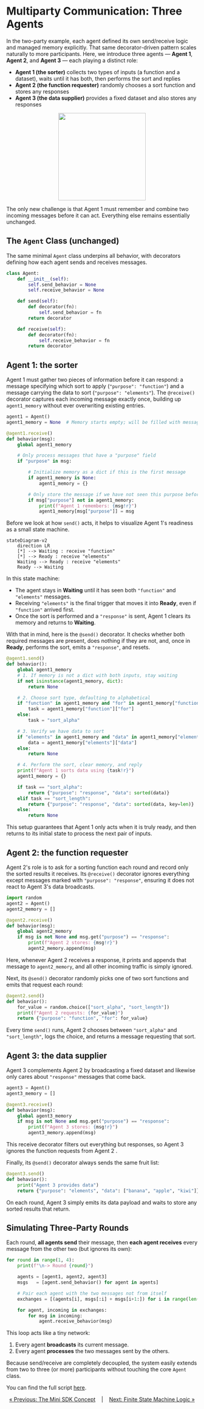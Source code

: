 # Multiparty Communication: Three Agents

In the two-party example, each agent defined its own send/receive logic and managed memory explicitly. That same decorator-driven pattern scales naturally to more participants. Here, we introduce three agents — **Agent 1**, **Agent 2**, and **Agent 3** — each playing a distinct role:

* **Agent 1 (the sorter)** collects two types of inputs (a function and a dataset), waits until it has both, then performs the sort and replies
* **Agent 2 (the function requester)** randomly chooses a sort function and stores any responses
* **Agent 3 (the data supplier)** provides a fixed dataset and also stores any responses

<p align="center">
<img width="230px" src="../../assets/img/mini_sdk_3agents_rounded.png" />
</p>

The only new challenge is that Agent 1 must remember and combine two incoming messages before it can act. Everything else remains essentially unchanged.

## The `Agent` Class (unchanged)

The same minimal `Agent` class underpins all behavior, with decorators defining how each agent sends and receives messages.

```python
class Agent:
    def __init__(self):
        self.send_behavior = None
        self.receive_behavior = None

    def send(self):
        def decorator(fn):
            self.send_behavior = fn
        return decorator

    def receive(self):
        def decorator(fn):
            self.receive_behavior = fn
        return decorator
```

## Agent 1: the sorter

Agent 1 must gather two pieces of information before it can respond: a message specifying which sort to apply (`"purpose": "function"`) and a message carrying the data to sort (`"purpose": "elements"`). The `@receive()` decorator captures each incoming message exactly once, building up `agent1_memory` without ever overwriting existing entries.

```python
agent1 = Agent()
agent1_memory = None  # Memory starts empty; will be filled with messages by purpose

@agent1.receive()
def behavior(msg):
    global agent1_memory

    # Only process messages that have a "purpose" field
    if "purpose" in msg:

        # Initialize memory as a dict if this is the first message
        if agent1_memory is None:
            agent1_memory = {}

        # Only store the message if we have not seen this purpose before
        if msg["purpose"] not in agent1_memory:
            print(f"Agent 1 remembers: {msg!r}")
            agent1_memory[msg["purpose"]] = msg
```

Before we look at how `send()` acts, it helps to visualize Agent 1's readiness as a small state machine. 
```mermaid
stateDiagram-v2
    direction LR
    [*] --> Waiting : receive "function"
    [*] --> Ready : receive "elements"
    Waiting --> Ready : receive "elements"
    Ready --> Waiting
```
In this state machine:

* The agent stays in **Waiting** until it has seen both `"function"` and `"elements"` messages.
* Receiving `"elements"` is the final trigger that moves it into **Ready**, even if `"function"` arrived first.
* Once the sort is performed and a `"response"` is sent, Agent 1 clears its memory and returns to **Waiting**.

With that in mind, here is the `@send()` decorator. It checks whether both required messages are present, does nothing if they are not, and, once in **Ready**, performs the sort, emits a `"response"`, and resets.

```python
@agent1.send()
def behavior():
    global agent1_memory
    # 1. If memory is not a dict with both inputs, stay waiting
    if not isinstance(agent1_memory, dict):
        return None

    # 2. Choose sort type, defaulting to alphabetical
    if "function" in agent1_memory and "for" in agent1_memory["function"]:
        task = agent1_memory["function"]["for"]
    else:
        task = "sort_alpha"

    # 3. Verify we have data to sort
    if "elements" in agent1_memory and "data" in agent1_memory["elements"]:
        data = agent1_memory["elements"]["data"]
    else:
        return None

    # 4. Perform the sort, clear memory, and reply
    print(f"Agent 1 sorts data using {task!r}")
    agent1_memory = {}

    if task == "sort_alpha":
        return {"purpose": "response", "data": sorted(data)}
    elif task == "sort_length":
        return {"purpose": "response", "data": sorted(data, key=len)}
    else:
        return None
```

This setup guarantees that Agent 1 only acts when it is truly ready, and then returns to its initial state to process the next pair of inputs.


## Agent 2: the function requester

Agent 2's role is to ask for a sorting function each round and record only the sorted results it receives. Its `@receive()` decorator ignores everything except messages marked with `"purpose": "response"`, ensuring it does not react to Agent 3's data broadcasts.

```python
import random
agent2 = Agent()
agent2_memory = []

@agent2.receive()
def behavior(msg):
    global agent2_memory
    if msg is not None and msg.get("purpose") == "response":
        print(f"Agent 2 stores: {msg!r}")
        agent2_memory.append(msg)
```

Here, whenever Agent 2 receives a response, it prints and appends that message to `agent2_memory`, and all other incoming traffic is simply ignored.

Next, its `@send()` decorator randomly picks one of two sort functions and emits that request each round:

```python
@agent2.send()
def behavior():
    for_value = random.choice(["sort_alpha", "sort_length"])
    print(f"Agent 2 requests: {for_value}")
    return {"purpose": "function", "for": for_value}
```

Every time `send()` runs, Agent 2 chooses between `"sort_alpha"` and `"sort_length"`, logs the choice, and returns a message requesting that sort.


## Agent 3: the data supplier

Agent 3 complements Agent 2 by broadcasting a fixed dataset and likewise only cares about `"response"` messages that come back.

```python
agent3 = Agent()
agent3_memory = []

@agent3.receive()
def behavior(msg):
    global agent3_memory
    if msg is not None and msg.get("purpose") == "response":
        print(f"Agent 3 stores: {msg!r}")
        agent3_memory.append(msg)
```

This receive decorator filters out everything but responses, so Agent 3 ignores the function requests from Agent 2 .

Finally, its `@send()` decorator always sends the same fruit list:

```python
@agent3.send()
def behavior():
    print("Agent 3 provides data")
    return {"purpose": "elements", "data": ["banana", "apple", "kiwi"]}
```

On each round, Agent 3 simply emits its data payload and waits to store any sorted results that return.


## Simulating Three-Party Rounds

Each round, **all agents send** their message, then **each agent receives** every message from the other two (but ignores its own):

```python
for round in range(1, 4):
    print(f"\n-> Round {round}")

    agents = [agent1, agent2, agent3]
    msgs   = [agent.send_behavior() for agent in agents]

    # Pair each agent with the two messages not from itself
    exchanges = [(agents[i], msgs[:i] + msgs[i+1:]) for i in range(len(agents))]

    for agent, incoming in exchanges:
        for msg in incoming:
            agent.receive_behavior(msg)
```

This loop acts like a tiny network:

1. Every agent **broadcasts** its current message.
2. Every agent **processes** the two messages sent by the others.

Because send/receive are completely decoupled, the system easily extends from two to three (or more) participants without touching the core `Agent` class.

You can find the full script [here](minisdk/scripts/script3.py).

<p align="center">
  <a href="../mini_sdk.md">&laquo; Previous: The Mini SDK Concept</a> &nbsp;&nbsp;&nbsp;|&nbsp;&nbsp;&nbsp; <a href="mini_fsm_agents.md">Next: Finite State Machine Logic &raquo;</a>
</p>

